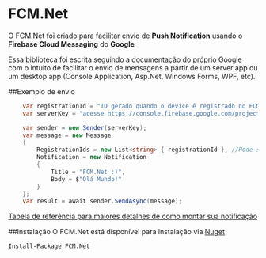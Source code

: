 # FCM.Net
O FCM.Net foi criado para facilitar envio de **Push Notification** usando o **Firebase Cloud Messaging** do **Google**

Essa biblioteca foi escrita seguindo a [documentação do próprio Google](https://firebase.google.com/docs/cloud-messaging/) com o intuito de facilitar o envio de mensagens a partir de um server app ou um desktop app (Console Application, Asp.Net, Windows Forms, WPF, etc).

##Exemplo de envio

```csharp
    var registrationId = "ID gerado quando o device é registrado no FCM";
    var serverKey = "acesse https://console.firebase.google.com/project/MY_PROJECT/settings/cloudmessaging";

    var sender = new Sender(serverKey);
    var message = new Message
    {
        RegistrationIds = new List<string> { registrationId }, //Pode-se passar uma lista de devices...
        Notification = new Notification
        {
            Title = "FCM.Net :)",
            Body = $"Olá Mundo!"
        }
    };
    var result = await sender.SendAsync(message);
```

[Tabela de referência para maiores detalhes de como montar sua notificação](https://firebase.google.com/docs/cloud-messaging/http-server-ref#table1)

##Instalação
O FCM.Net está disponível para instalação via [Nuget](https://www.nuget.org/packages/FCM.Net/1.0.0)

```nuget
Install-Package FCM.Net
```
